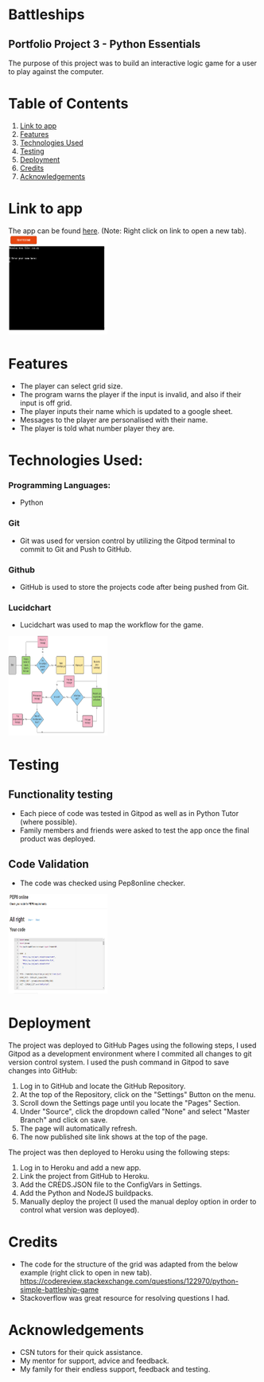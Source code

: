 # Battleships

## Portfolio Project 3 - Python Essentials

The purpose of this project was to build an interactive logic game for a user to play against the computer.

# Table of Contents
1. [Link to app](https://github.com/Michelle3334/battleships#link-to-app)
2. [Features](https://github.com/Michelle3334/battleships#features)
3. [Technologies Used](https://github.com/Michelle3334/battleships#technologies-used)
4. [Testing](https://github.com/Michelle3334/battleships#testing)
5. [Deployment](https://github.com/Michelle3334/battleships#deployment)
6. [Credits](https://github.com/Michelle3334/battleships#credits)
7. [Acknowledgements](https://github.com/Michelle3334/battleships#acknowledgements)

# Link to app
The app can be found <a href="https://battleships-py.herokuapp.com/" target="_blank" rel="noopener">here</a>. (Note: Right click on link to open a new tab).
<img src="images/program.PNG" width=200 height=200>

# Features
* The player can select grid size.
* The program warns the player if the input is invalid, and also if their input is off grid.
* The player inputs their name which is updated to a google sheet.
* Messages to the player are personalised with their name.
* The player is told what number player they are.

# Technologies Used:
### Programming Languages:
* Python
### Git
* Git was used for version control by utilizing the Gitpod terminal to commit to Git and Push to GitHub.
### Github
* GitHub is used to store the projects code after being pushed from Git.
### Lucidchart
* Lucidchart was used to map the workflow for the game.
<img src="images/workflow.PNG" width=200 height=200>

# Testing
## Functionality testing
* Each piece of code was tested in Gitpod as well as in Python Tutor (where possible).
* Family members and friends were asked to test the app once the final product was deployed.
## Code Validation
* The code was checked using Pep8online checker.
<img src="images/code-check.PNG" width=200 height=200>

# Deployment
The project was deployed to GitHub Pages using the following steps, I used Gitpod as a development environment where I commited all changes to git version control system. I used the push command in Gitpod to save changes into GitHub:

1. Log in to GitHub and locate the GitHub Repository.
2. At the top of the Repository, click on the "Settings" Button on the menu.
3. Scroll down the Settings page until you locate the "Pages" Section.
4. Under "Source", click the dropdown called "None" and select "Master Branch" and click on save.
5. The page will automatically refresh.
6. The now published site link shows at the top of the page.

The project was then deployed to Heroku using the following steps:

1. Log in to Heroku and add a new app.
2. Link the project from GitHub to Heroku.
3. Add the CREDS.JSON file to the ConfigVars in Settings.
4. Add the Python and NodeJS buildpacks.
5. Manually deploy the project (I used the manual deploy option in order to control what version was deployed).

# Credits
* The code for the structure of the grid was adapted from the below example (right click to open in new tab).
https://codereview.stackexchange.com/questions/122970/python-simple-battleship-game
* Stackoverflow was great resource for resolving questions I had. 

# Acknowledgements
* CSN tutors for their quick assistance.
* My mentor for support, advice and feedback.
* My family for their endless support, feedback and testing.